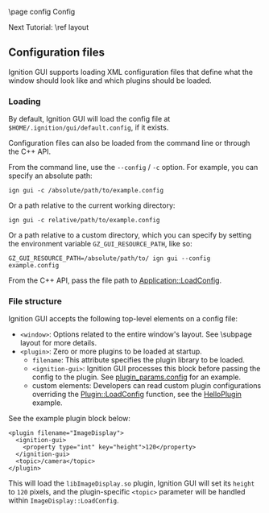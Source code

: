 \page config Config

Next Tutorial: \ref layout

## Configuration files

Ignition GUI supports loading XML configuration files that define what
the window should look like and which plugins should be loaded.

### Loading

By default, Ignition GUI will load the config file at
`$HOME/.ignition/gui/default.config`, if it exists.

Configuration files can also be loaded from the command line or through the
C++ API.

From the command line, use the `--config` / `-c` option.
For example, you can specify an absolute path:

`ign gui -c /absolute/path/to/example.config`

Or a path relative to the current working directory:

`ign gui -c relative/path/to/example.config`

Or a path relative to a custom directory, which you can specify by setting the
environment variable `GZ_GUI_RESOURCE_PATH`, like so:

`GZ_GUI_RESOURCE_PATH=/absolute/path/to/ ign gui --config example.config`

From the C++ API, pass the file path to
[Application::LoadConfig](https://ignitionrobotics.org/api/gui/3.0/classignition_1_1gui_1_1Application.html#a03c4c3a1b1e58cc4bff05658f21fff17).

### File structure

Ignition GUI accepts the following top-level elements on a config file:

* `<window>`: Options related to the entire window's layout.
  See \subpage layout for more details.
* `<plugin>`: Zero or more plugins to be loaded at startup.
    * `filename`: This attribute specifies the plugin library to be loaded.
    * `<ignition-gui>`: Ignition GUI processes this block before passing the
      config to the plugin. See
      [plugin_params.config](https://github.com/ignitionrobotics/ign-gui/blob/ign-gui2/examples/config/plugin_params.config)
      for an example.
    * custom elements: Developers can read custom plugin configurations overriding the
      [Plugin::LoadConfig](https://ignitionrobotics.org/api/gui/3.0/classignition_1_1gui_1_1Plugin.html#a72064530af4cd247b994b905559fd4ee)
      function, see the
      [HelloPlugin](https://github.com/ignitionrobotics/ign-gui/blob/ign-gui2/examples/plugin/hello_plugin/HelloPlugin.cc)
      example.

See the example plugin block below:

    <plugin filename="ImageDisplay">
      <ignition-gui>
        <property type="int" key="height">120</property>
      </ignition-gui>
      <topic>/camera</topic>
    </plugin>

This will load the `libImageDisplay.so` plugin, Ignition GUI will set its
`height` to `120` pixels, and the plugin-specific `<topic>` parameter will be
handled within `ImageDisplay::LoadConfig`.

